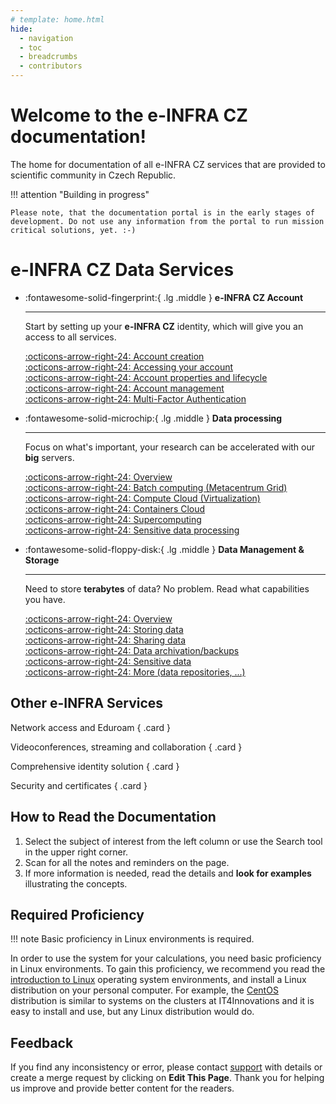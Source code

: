 ```yaml
---
# template: home.html
hide:
  - navigation
  - toc
  - breadcrumbs
  - contributors
---
```

# Welcome to the e-INFRA CZ documentation!

The home for documentation of all e-INFRA CZ services that are provided to scientific community in Czech Republic.

!!! attention "Building in progress"

    Please note, that the documentation portal is in the early stages of development. Do not use any information from the portal to run mission critical solutions, yet. :-)

# e-INFRA CZ Data Services

<div class="grid cards" markdown>

-   :fontawesome-solid-fingerprint:{ .lg .middle } __e-INFRA CZ Account__

    ---

    Start by setting up your **e-INFRA CZ** identity, which will give you an access to all services.

    [:octicons-arrow-right-24: Account creation](/accounts/creation)   
    [:octicons-arrow-right-24: Accessing your account](/accounts/access)   
    [:octicons-arrow-right-24: Account properties and lifecycle](/accounts/properties)   
    [:octicons-arrow-right-24: Account management](/accounts/properties)   
    [:octicons-arrow-right-24: Multi-Factor Authentication](/accounts/properties)   

-   :fontawesome-solid-microchip:{ .lg .middle } __Data processing__

    ---

    Focus on what's important, your research can be accelerated with our **big** servers.

    [:octicons-arrow-right-24: Overview](/compute/)   
    [:octicons-arrow-right-24: Batch computing (Metacentrum Grid)](/compute/grid)   
    [:octicons-arrow-right-24: Compute Cloud (Virtualization)](/compute/openstack/)   
    [:octicons-arrow-right-24: Containers Cloud](/compute/containers/)   
    [:octicons-arrow-right-24: Supercomputing](/compute/supercomputing/)   
    [:octicons-arrow-right-24: Sensitive data processing](/compute/sensitive-cloud)   

-   :fontawesome-solid-floppy-disk:{ .lg .middle } __Data Management & Storage__

    ---

    Need to store **terabytes** of data? No problem. Read what capabilities you have.

    [:octicons-arrow-right-24: Overview](/storage/)   
    [:octicons-arrow-right-24: Storing data](/storage/)   
    [:octicons-arrow-right-24: Sharing data](/storage/)   
    [:octicons-arrow-right-24: Data archivation/backups](/storage/)   
    [:octicons-arrow-right-24: Sensitive data](/storage/)   
    [:octicons-arrow-right-24: More (data repositories, ...)](/storage/)   


</div>

## Other e-INFRA Services

<div class="grid" markdown>

Network access and Eduroam
{ .card }

Videoconferences, streaming and collaboration
{ .card }

Comprehensive identity solution
{ .card }

Security and certificates
{ .card }

</div>

## How to Read the Documentation

1. Select the subject of interest from the left column or use the Search tool in the upper right corner.
1. Scan for all the notes and reminders on the page.
1. If more information is needed, read the details and **look for examples** illustrating the concepts.

## Required Proficiency

!!! note
    Basic proficiency in Linux environments is required.

In order to use the system for your calculations, you need basic proficiency in Linux environments.
To gain this proficiency, we recommend you read the [introduction to Linux][e] operating system environments,
and install a Linux distribution on your personal computer.
For example, the [CentOS][f] distribution is similar to systems on the clusters at IT4Innovations and it is easy to install and use,
but any Linux distribution would do.

## Feedback

If you find any inconsistency or error, please contact [support][g] with details or create a merge request by clicking on **Edit This Page**.
Thank you for helping us improve and provide better content for the readers.


[a]: https://www.cesnet.cz/?lang=en
[b]: https://www.cerit-sc.cz/
[c]: https://www.it4i.cz/en
[e]: http://www.tldp.org/LDP/intro-linux/html/
[f]: http://www.centos.org/
[g]: emailto:support

